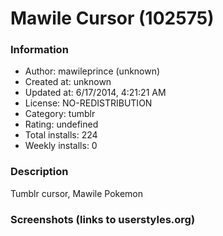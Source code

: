 # Mawile Cursor (102575)

### Information
- Author: mawileprince (unknown)
- Created at: unknown
- Updated at: 6/17/2014, 4:21:21 AM
- License: NO-REDISTRIBUTION
- Category: tumblr
- Rating: undefined
- Total installs: 224
- Weekly installs: 0


### Description
Tumblr cursor, Mawile Pokemon


### Screenshots (links to userstyles.org)



